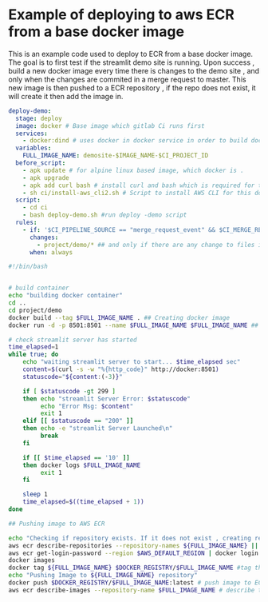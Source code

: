 # Example of deploying to aws ECR from a base docker image

This is an example code used to deploy to ECR from a base docker image. The goal is to first test if the streamlit demo site is running. Upon success , build a new docker image every time there is changes to the demo site , and only when the changes are commited in a merge request to master. This new image is then pushed to a ECR repository , if the repo does not exist, it will create it then add the image in. 

``` yaml
deploy-demo:
  stage: deploy 
  image: docker # Base image which gitlab Ci runs first
  services:
    - docker:dind # uses docker in docker service in order to build docker files
  variables:
    FULL_IMAGE_NAME: demosite-$IMAGE_NAME-$CI_PROJECT_ID
  before_script: 
    - apk update # for alpine linux based image, which docker is . 
    - apk upgrade
    - apk add curl bash # install curl and bash which is required for the below script
    - sh ci/install-aws_cli2.sh # Script to install AWS CLI for this docker image.
  script:
    - cd ci
    - bash deploy-demo.sh #run deploy -demo script 
  rules:
    - if: '$CI_PIPELINE_SOURCE == "merge_request_event" && $CI_MERGE_REQUEST_TARGET_BRANCH_NAME == "master"' ## runs when commit is a merge request into master
      changes:
        - project/demo/* ## and only if there are any change to files inside project / demo 
      when: always
```
``` bash
#!/bin/bash


# build container
echo "building docker container"
cd ..
cd project/demo
docker build --tag $FULL_IMAGE_NAME . ## Creating docker image
docker run -d -p 8501:8501 --name $FULL_IMAGE_NAME $FULL_IMAGE_NAME ## running the docker image , which in this case is the streamlit app .

# check streamlit server has started
time_elapsed=1
while true; do
    echo "waiting streamlit server to start... $time_elapsed sec"
    content=$(curl -s -w "%{http_code}" http://docker:8501)
    statuscode="${content:(-3)}"

    if [ $statuscode -gt 299 ]
    then echo "streamlit Server Error: $statuscode"
         echo "Error Msg: $content"
         exit 1
    elif [[ $statuscode == "200" ]]
    then echo -e "streamlit Server Launched\n"
         break
    fi

    if [[ $time_elapsed == '10' ]]
    then docker logs $FULL_IMAGE_NAME
         exit 1
    fi

    sleep 1
    time_elapsed=$((time_elapsed + 1))
done

## Pushing image to AWS ECR

echo "Checking if repository exists. If it does not exist , creating repository.."
aws ecr describe-repositories --repository-names ${FULL_IMAGE_NAME} || aws ecr create-repository --repository-name ${FULL_IMAGE_NAME} # Check list of all repos in the ECR. 
aws ecr get-login-password --region $AWS_DEFAULT_REGION | docker login --username AWS --password-stdin $DOCKER_REGISTRY # login to aws ECR 
docker images
docker tag ${FULL_IMAGE_NAME} $DOCKER_REGISTRY/$FULL_IMAGE_NAME #tag the image 
echo "Pushing Image to ${FULL_IMAGE_NAME} repository"
docker push $DOCKER_REGISTRY/$FULL_IMAGE_NAME:latest # push image to ECR
aws ecr describe-images --repository-name $FULL_IMAGE_NAME # describe the image to check if exists 

```